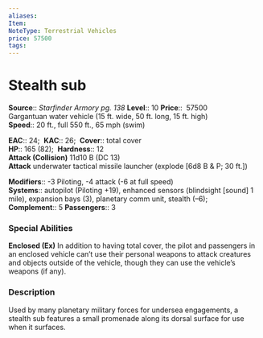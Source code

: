 ```yaml
---
aliases: 
Item:
NoteType: Terrestrial Vehicles
price: 57500
tags: 
---
```


# Stealth sub

**Source**:: _Starfinder Armory pg. 138_
**Level**:: 10
**Price**::  57500  
Gargantuan water vehicle (15 ft. wide, 50 ft. long, 15 ft. high)  
**Speed**:: 20 ft., full 550 ft., 65 mph (swim)  

**EAC**:: 24; 
**KAC**:: 26; 
**Cover**:: total cover  
**HP**:: 165 (82); 
**Hardness**:: 12  
**Attack (Collision)** 11d10 B (DC 13)  
**Attack** underwater tactical missile launcher (explode [6d8 B & P; 30 ft.])  

**Modifiers**:: -3 Piloting, -4 attack (-6 at full speed)  
**Systems**:: autopilot (Piloting +19), enhanced sensors (blindsight [sound] 1 mile), expansion bays (3), planetary comm unit, stealth (–6); 
**Complement**:: 5
**Passengers**:: 3  

### Special Abilities

**Enclosed (Ex)** In addition to having total cover, the pilot and passengers in an enclosed vehicle can’t use their personal weapons to attack creatures and objects outside of the vehicle, though they can use the vehicle’s weapons (if any).

### Description

Used by many planetary military forces for undersea engagements, a stealth sub features a small promenade along its dorsal surface for use when it surfaces.
